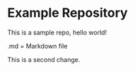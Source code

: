 # Example Repository
This is a sample repo, hello world!

.md = Markdown file

This is a second change.